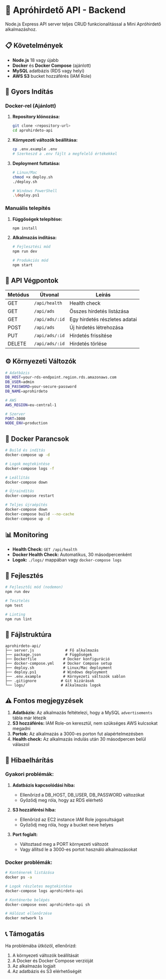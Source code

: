 # 🔧 Apróhirdető API - Backend

Node.js Express API server teljes CRUD funkcionalitással a Mini Apróhirdető alkalmazáshoz.

## 📋 Követelmények

- **Node.js** 18 vagy újabb
- **Docker** és **Docker Compose** (ajánlott)
- **MySQL** adatbázis (RDS vagy helyi)
- **AWS S3** bucket hozzáférés (IAM Role)

## 🚀 Gyors Indítás

### Docker-rel (Ajánlott)

1. **Repository klónozása:**
   ```bash
   git clone <repository-url>
   cd aprohirdeto-api
   ```

2. **Környezeti változók beállítása:**
   ```bash
   cp .env.example .env
   # Szerkeszd a .env fájlt a megfelelő értékekkel
   ```

3. **Deployment futtatása:**
   ```bash
   # Linux/Mac
   chmod +x deploy.sh
   ./deploy.sh

   # Windows PowerShell
   .\deploy.ps1
   ```

### Manuális telepítés

1. **Függőségek telepítése:**
   ```bash
   npm install
   ```

2. **Alkalmazás indítása:**
   ```bash
   # Fejlesztési mód
   npm run dev

   # Produkciós mód
   npm start
   ```

## 📡 API Végpontok

| Metódus | Útvonal | Leírás |
|---------|---------|--------|
| GET | `/api/health` | Health check |
| GET | `/api/ads` | Összes hirdetés listázása |
| GET | `/api/ads/:id` | Egy hirdetés részletes adatai |
| POST | `/api/ads` | Új hirdetés létrehozása |
| PUT | `/api/ads/:id` | Hirdetés frissítése |
| DELETE | `/api/ads/:id` | Hirdetés törlése |

## ⚙️ Környezeti Változók

```bash
# Adatbázis
DB_HOST=your-rds-endpoint.region.rds.amazonaws.com
DB_USER=admin
DB_PASSWORD=your-secure-password
DB_NAME=aprohirdeto

# AWS
AWS_REGION=eu-central-1

# Szerver
PORT=3000
NODE_ENV=production
```

## 🐳 Docker Parancsok

```bash
# Build és indítás
docker-compose up -d

# Logok megtekintése
docker-compose logs -f

# Leállítás
docker-compose down

# Újraindítás
docker-compose restart

# Teljes újraépítés
docker-compose down
docker-compose build --no-cache
docker-compose up -d
```

## 📊 Monitoring

- **Health Check:** `GET /api/health`
- **Docker Health Check:** Automatikus, 30 másodpercenként
- **Logok:** `./logs/` mappában vagy `docker-compose logs`

## 🔧 Fejlesztés

```bash
# Fejlesztői mód (nodemon)
npm run dev

# Tesztelés
npm test

# Linting
npm run lint
```

## 📁 Fájlstruktúra

```
aprohirdeto-api/
├── server.js              # Fő alkalmazás
├── package.json           # Függőségek
├── Dockerfile            # Docker konfiguráció
├── docker-compose.yml    # Docker Compose setup
├── deploy.sh             # Linux/Mac deployment
├── deploy.ps1            # Windows deployment
├── .env.example          # Környezeti változók sablon
├── .gitignore           # Git kizárások
└── logs/                # Alkalmazás logok
```

## ⚠️ Fontos megjegyzések

1. **Adatbázis:** Az alkalmazás feltételezi, hogy a MySQL `advertisements` tábla már létezik
2. **S3 hozzáférés:** IAM Role-on keresztül, nem szükséges AWS kulcsokat megadni
3. **Portok:** Az alkalmazás a 3000-es porton fut alapértelmezésben
4. **Health check:** Az alkalmazás indulás után 30 másodpercen belül válaszol

## 🐛 Hibaelhárítás

### Gyakori problémák:

1. **Adatbázis kapcsolódási hiba:**
   - Ellenőrizd a DB_HOST, DB_USER, DB_PASSWORD változókat
   - Győződj meg róla, hogy az RDS elérhető

2. **S3 hozzáférési hiba:**
   - Ellenőrizd az EC2 instance IAM Role jogosultságait
   - Győződj meg róla, hogy a bucket neve helyes

3. **Port foglalt:**
   - Változtasd meg a PORT környezeti változót
   - Vagy állítsd le a 3000-es portot használó alkalmazásokat

### Docker problémák:

```bash
# Konténerek listázása
docker ps -a

# Logok részletes megtekintése
docker-compose logs aprohirdeto-api

# Konténerbe belépés
docker-compose exec aprohirdeto-api sh

# Hálózat ellenőrzése
docker network ls
```

## 📞 Támogatás

Ha problémába ütközöl, ellenőrizd:
1. A környezeti változók beállítását
2. A Docker és Docker Compose verzióját
3. Az alkalmazás logjait
4. Az adatbázis és S3 elérhetőségét

